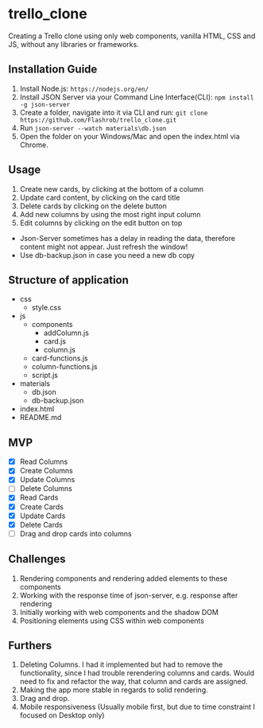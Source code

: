 # trello_clone

Creating a Trello clone using only web components, vanilla HTML, CSS and JS, without any libraries or frameworks.

## Installation Guide

 1. Install Node.js: `https://nodejs.org/en/`
 2. Install JSON Server via your Command Line Interface(CLI): `npm install -g json-server`
 3. Create a folder, navigate into it via CLI and run: `git clone https://github.com/Flashrob/trello_clone.git`
 4. Run `json-server --watch materials\db.json`
 5. Open the folder on your Windows/Mac and open the index.html via Chrome.

## Usage

 1. Create new cards, by clicking at the bottom of a column
 2. Update card content, by clicking on the card title
 3. Delete cards by clicking on the delete button
 4. Add new columns by using the most right input column
 5. Edit columns by clicking on the edit button on top

 * Json-Server sometimes has a delay in reading the data, therefore content might not appear. Just refresh the window!
 * Use db-backup.json in case you need a new db copy

## Structure of application

 - css
   - style.css
 - js
   - components
     - addColumn.js
     - card.js
     - column.js
   - card-functions.js
   - column-functions.js
   - script.js
 - materials
   - db.json 
   - db-backup.json
 - index.html
 - README.md

## MVP

 - [X] Read Columns
 - [X] Create Columns
 - [X] Update Columns
 - [ ] Delete Columns
 - [X] Read Cards
 - [X] Create Cards
 - [X] Update Cards
 - [X] Delete Cards
 - [ ] Drag and drop cards into columns

 ## Challenges

 1. Rendering components and rendering added elements to these components
 2. Working with the response time of json-server, e.g. response after rendering
 3. Initially working with web components and the shadow DOM
 4. Positioning elements using CSS within web components

 ## Furthers

 1. Deleting Columns. I had it implemented but had to remove the functionality, since I had trouble rerendering columns and cards. Would need to fix and refactor the way, that column and cards are assigned.
 2. Making the app more stable in regards to solid rendering.
 3. Drag and drop.
 4. Mobile responsiveness (Usually mobile first, but due to time constraint I focused on Desktop only)
